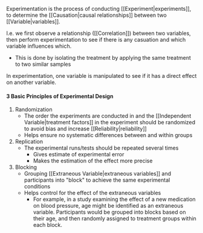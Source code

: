 Experimentation is the process of conducting [[Experiment|experiments]], to determine the [[Causation|causal relationships]] between two [[Variable|variables]]. 

I.e. we first observe a relationship ([[Correlation]]) between two variables, then perform experimentation to see if there is any casuation and which variable influences which. 
- This is done by isolating the treatment by applying the same treatment to two similar samples

In experimentation, one variable is manipulated to see if it has a direct effect on another variable.


#### 3 Basic Principles of Experimental Design
1. Randomization
	- The order the experiments are conducted in and the [[Independent Variable|treatment factors]] in the experiment should be randomized to avoid bias and increase [[Reliability|reliability]]
	- Helps ensure no systematic differences between and within groups
2. Replication
	- The experimental runs/tests should be repeated several times
		- Gives estimate of experimental error
		- Makes the estimation of the effect more precise
3. Blocking
	- Grouping [[Extraneous Variable|extraneous variables]] and participants into "block" to achieve the same experimental conditions
	- Helps control for the effect of the extraneous variables
		- For example, in a study examining the effect of a new medication on blood pressure, age might be identified as an extraneous variable. Participants would be grouped into blocks based on their age, and then randomly assigned to treatment groups within each block.
